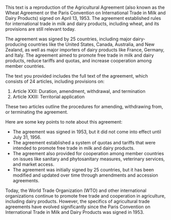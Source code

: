 This text is a reproduction of the Agricultural Agreement (also known as the Wheat Agreement or the Paris Convention on International Trade in Milk and Dairy Products) signed on April 13, 1953. The agreement established rules for international trade in milk and dairy products, including wheat, and its provisions are still relevant today.

The agreement was signed by 25 countries, including major dairy-producing countries like the United States, Canada, Australia, and New Zealand, as well as major importers of dairy products like France, Germany, and Italy. The agreement aimed to promote free trade in milk and dairy products, reduce tariffs and quotas, and increase cooperation among member countries.

The text you provided includes the full text of the agreement, which consists of 24 articles, including provisions on:

1. Article XXII: Duration, amendment, withdrawal, and termination
2. Article XXIII: Territorial application

These two articles outline the procedures for amending, withdrawing from, or terminating the agreement.

Here are some key points to note about this agreement:

* The agreement was signed in 1953, but it did not come into effect until July 31, 1956.
* The agreement established a system of quotas and tariffs that were intended to promote free trade in milk and dairy products.
* The agreement also provided for cooperation among member countries on issues like sanitary and phytosanitary measures, veterinary services, and market access.
* The agreement was initially signed by 25 countries, but it has been modified and updated over time through amendments and accession agreements.

Today, the World Trade Organization (WTO) and other international organizations continue to promote free trade and cooperation in agriculture, including dairy products. However, the specifics of agricultural trade agreements have evolved significantly since the Paris Convention on International Trade in Milk and Dairy Products was signed in 1953.